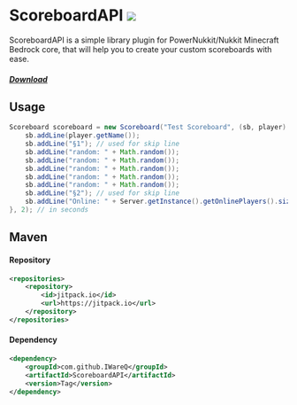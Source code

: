 # ScoreboardAPI [![](https://jitpack.io/v/IWareQ/ScoreboardAPI.svg)](https://jitpack.io/#IWareQ/ScoreboardAPI)

ScoreboardAPI is a simple library plugin for PowerNukkit/Nukkit Minecraft Bedrock core, that will help you to create
your custom scoreboards with ease.

##### [Download](https://github.com/IWareQ/ScoreboardAPI/releases)

## Usage

```java
Scoreboard scoreboard = new Scoreboard("Test Scoreboard", (sb, player) -> {
    sb.addLine(player.getName());
    sb.addLine("§1"); // used for skip line
    sb.addLine("random: " + Math.random());
    sb.addLine("random: " + Math.random());
    sb.addLine("random: " + Math.random());
    sb.addLine("random: " + Math.random());
    sb.addLine("random: " + Math.random());
    sb.addLine("§2"); // used for skip line
    sb.addLine("Online: " + Server.getInstance().getOnlinePlayers().size());
}, 2); // in seconds
```

## Maven

#### Repository

```xml
<repositories>
    <repository>
        <id>jitpack.io</id>
        <url>https://jitpack.io</url>
    </repository>
</repositories>
```

#### Dependency
```xml
<dependency>
    <groupId>com.github.IWareQ</groupId>
    <artifactId>ScoreboardAPI</artifactId>
    <version>Tag</version>
</dependency>
```